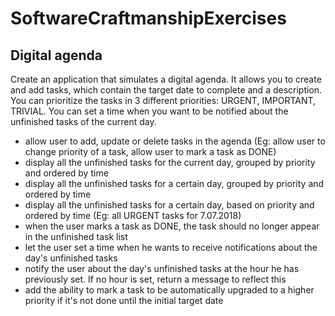# SoftwareCraftmanshipExercises

## Digital agenda

Create an application that simulates a digital agenda. It allows you to create and add tasks, which contain the target date to complete and a description. You can prioritize the tasks in 3 different priorities: URGENT, IMPORTANT, TRIVIAL. You can set a time when you want to be notified about the unfinished tasks of the current day.
  - allow user to add, update or delete tasks in the agenda (Eg: allow user to change priority of a task, allow user to mark a task as DONE)
  - display all the unfinished tasks for the current day, grouped by priority and ordered by time
  - display all the unfinished tasks for a certain day, grouped by priority and ordered by time
  - display all the unfinished tasks for a certain day, based on priority and ordered by time (Eg: all URGENT tasks for 7.07.2018)
  - when the user marks a task as DONE, the task should no longer appear in the unfinished task list
  - let the user set a time when he wants to receive notifications about the day's unfinished tasks
  - notify the user about the day's unfinished tasks at the hour he has previously set. If no hour is set, return a message to reflect this
  - add the ability to mark a task to be automatically upgraded to a higher priority if it's not done until the initial target date
